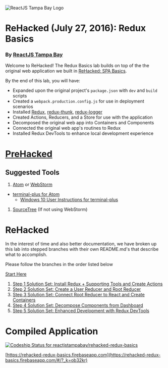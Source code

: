 ![ReactJS Tampa Bay Logo](https://avatars2.githubusercontent.com/u/18738421?v=3&s=200)

# ReHacked (July 27, 2016): Redux Basics
### By [ReactJS Tampa Bay](http://www.meetup.com/ReactJS-Tampa-Bay/)

Welcome to ReHacked!  The Redux Basics lab builds on top of the the original web application we built in [ReHacked: SPA Basics](https://github.com/reactjstampabay/rehacked-spa-basics-solution-set). 

By the end of this lab, you will have:

* Expanded upon the original project's `package.json` with `dev` and `build` scripts
* Created a `webpack.production.config.js` for use in deployment scenarios
* Installed [Redux](), [redux-thunk](https://github.com/gaearon/redux-thunk), [redux-logger](https://github.com/gaearon/redux-logger)
* Created Actions, Reducers, and a Store for use with the application
* Decomposed the original web app into Containers and Components
* Connected the original web app's routines to Redux
* Installed Redux DevTools to enhance local development experience

# [PreHacked](#prehacked)

## Suggested Tools

1. [Atom](https://atom.io/) or [WebStorm](https://www.jetbrains.com/webstorm/)
  - [terminal-plus for Atom](https://atom.io/packages/terminal-plus)
    - [Windows 10 User Instructions for terminal-plus](https://github.com/jeremyramin/terminal-plus/issues/15#issuecomment-144618245)

1. [SourceTree](https://www.sourcetreeapp.com/) (If not using WebStorm)

# ReHacked

In the interest of time and also better documentation, we have broken up this lab into stepped branches with their own README.md's that describe what to accomplish.

Please follow the branches in the order listed below

[Start Here](https://github.com/reactjstampabay/rehacked-redux-basics/tree/initial)

1. [Step 1 Solution Set: Install Redux + Supporting Tools and Create Actions](https://github.com/reactjstampabay/rehacked-redux-basics/tree/step-1)
1. [Step 2 Solution Set: Create a User Reducer and Root Reducer](https://github.com/reactjstampabay/rehacked-redux-basics/tree/step-2)
1. [Step 3 Solution Set: Connect Root Reducer to React and Create Containers](https://github.com/reactjstampabay/rehacked-redux-basics/tree/step-3)
1. [Step 4 Solution Set: Decompose Components from Dashboard](https://github.com/reactjstampabay/rehacked-redux-basics/tree/step-4)
1. [Step 5 Solution Set: Enhanced Development with Redux DevTools](https://github.com/reactjstampabay/rehacked-redux-basics/tree/step-5)

# Compiled Application

[ ![Codeship Status for reactjstampabay/rehacked-redux-basics](https://codeship.com/projects/8b2a9fa0-1d22-0134-a202-220e900c5efe/status?branch=master)](https://codeship.com/projects/159980)

[https://rehacked-redux-basics.firebaseapp.com](https://rehacked-redux-basics.firebaseapp.com/#/?_k=ob32kr)